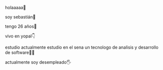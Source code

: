 holaaaaa🤚

soy sebastián👦

tengo 26 años🤘

vivo en yopal👇

estudio actualmente estudio en el sena un tecnologo de analisis y desarrollo de software👨‍🎓

actualmente soy desempleado🖐



